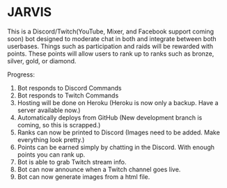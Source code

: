 # JARVIS

This is a Discord/Twitch(YouTube, Mixer, and Facebook support coming soon) bot designed to moderate chat in both and integrate between both userbases.
Things such as participation and raids will be rewarded with points.
These points will allow users to rank up to ranks such as bronze, silver, gold, or diamond.



Progress:
1. Bot responds to Discord Commands
2. Bot responds to Twitch Commands
3. Hosting will be done on Heroku (Heroku is now only a backup. Have a server available now.)
4. Automatically deploys from GitHub (New development branch is coming, so this is scrapped.)
5. Ranks can now be printed to Discord (Images need to be added. Make everything look pretty.)
6. Points can be earned simply by chatting in the Discord. With enough points you can rank up.
7. Bot is able to grab Twitch stream info.
8. Bot can now announce when a Twitch channel goes live.
9. Bot can now generate images from a html file.
